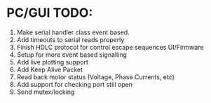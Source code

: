 # PC/GUI TODO:
1.  Make serial handler class event based.
2.  Add timeouts to serial reads properly
4.  Finish HDLC protocol for control escape sequences UI/Firmware
5.  Setup for more event based signalling
6.  Add live plotting support
7.  Add Keep Alive Packet
8.  Read back motor status (Voltage, Phase Currents, etc)
9.  Add support for checking port still open
10. Send mutex/locking
